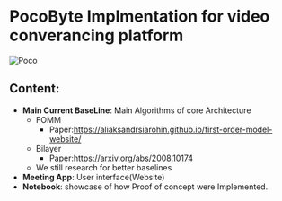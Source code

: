 # PocoByte Implmentation for video converancing platform
![Poco](https://drive.google.com/uc?export=view&id=1zOYoctOgaU3xeV7ours-zLlsiQgGot1b)
## Content:
- **Main Current BaseLine**: Main Algorithms of core Architecture
  - FOMM
    - Paper:https://aliaksandrsiarohin.github.io/first-order-model-website/
  - Bilayer
    - Paper:https://arxiv.org/abs/2008.10174
  - We still research for better baselines
- **Meeting App**: User interface(Website)
- **Notebook**: showcase of how Proof of concept were Implemented.
